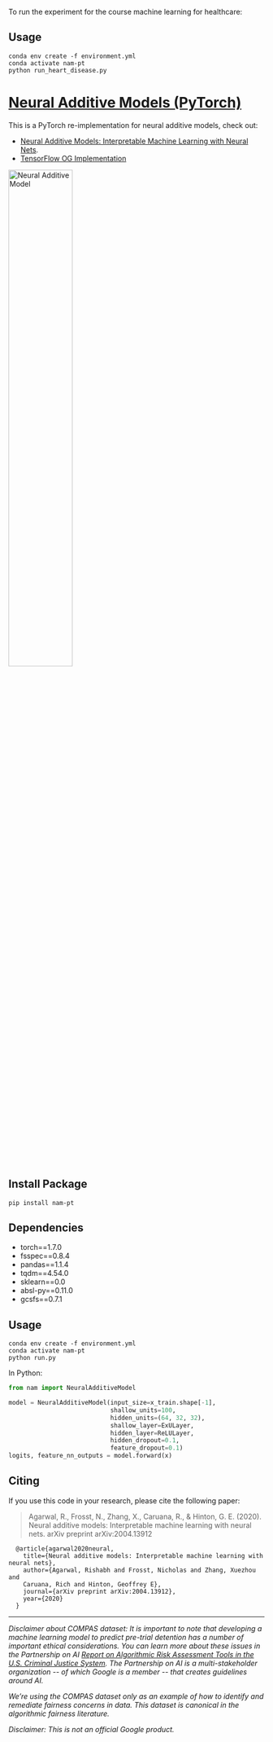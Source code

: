 
To run the experiment for the course machine learning for healthcare:

## Usage

```
conda env create -f environment.yml
conda activate nam-pt
python run_heart_disease.py 
```


# [Neural Additive Models (PyTorch)](https://github.com/google-research/google-research/tree/master/neural_additive_models)

This is a PyTorch re-implementation for neural additive models, check out:

- [Neural Additive Models: Interpretable Machine Learning with Neural Nets](https://arxiv.org/abs/2004.13912).
- [TensorFlow OG Implementation](https://github.com/google-research/google-research/tree/master/neural_additive_models)

<img src="https://i.imgur.com/Hvb7sb2.jpg" width="50%" alt="Neural Additive Model" >

## Install Package

```
pip install nam-pt
```

## Dependencies

- torch==1.7.0
- fsspec==0.8.4
- pandas==1.1.4
- tqdm==4.54.0
- sklearn==0.0
- absl-py==0.11.0
- gcsfs==0.7.1

## Usage

```
conda env create -f environment.yml
conda activate nam-pt
python run.py
```

In Python:

``` python
from nam import NeuralAdditiveModel

model = NeuralAdditiveModel(input_size=x_train.shape[-1],
                            shallow_units=100,
                            hidden_units=(64, 32, 32),
                            shallow_layer=ExULayer,
                            hidden_layer=ReLULayer,
                            hidden_dropout=0.1,
                            feature_dropout=0.1)
logits, feature_nn_outputs = model.forward(x)
```

Citing
------
If you use this code in your research, please cite the following paper:

> Agarwal, R., Frosst, N., Zhang, X., Caruana, R., & Hinton, G. E. (2020).
> Neural additive models: Interpretable machine learning with neural nets.
> arXiv preprint arXiv:2004.13912


      @article{agarwal2020neural,
        title={Neural additive models: Interpretable machine learning with neural nets},
        author={Agarwal, Rishabh and Frosst, Nicholas and Zhang, Xuezhou and
        Caruana, Rich and Hinton, Geoffrey E},
        journal={arXiv preprint arXiv:2004.13912},
        year={2020}
      }

---

*Disclaimer about COMPAS dataset: It is important to note that
developing a machine learning model to predict pre-trial detention has a
number of important ethical considerations. You can learn more about these
issues in the Partnership on AI
[Report on Algorithmic Risk Assessment Tools in the U.S. Criminal Justice System](https://www.partnershiponai.org/report-on-machine-learning-in-risk-assessment-tools-in-the-u-s-criminal-justice-system/).
The Partnership on AI is a multi-stakeholder organization -- of which Google
is a member -- that creates guidelines around AI.*

*We’re using the COMPAS dataset only as an example of how to identify and
remediate fairness concerns in data. This dataset is canonical in the
algorithmic fairness literature.*

*Disclaimer: This is not an official Google product.*
